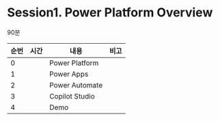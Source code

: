 # Session1. Power Platform Overview

90분  

| 순번 | 시간 | 내용                  | 비고 |
| ---- | ---- | --------------------- | ---- |
| 0    |      | Power Platform        |      |
| 1    |      | Power Apps            |      |
| 2    |      | Power Automate        |      |
| 3    |      | Copilot Studio        |      |  
| 4    |      | Demo                  |      |
